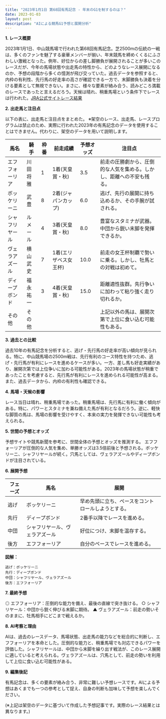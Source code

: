 ```yaml
---
title: "2023年1月1日 第68回有馬記念 - 年末のG1を制するのは？"
date: 2023-01-03
layout: post
description: "AIによる競馬G1予想と展開分析"
---
```


**1. レース概要**

2023年1月1日、中山競馬場で行われた第68回有馬記念。芝2500mの伝統の一戦は、多くのファンを魅了する豪華メンバーが揃い、年末競馬を締めくくるにふさわしい激戦となった。例年、好位からの差し脚勝負が展開されることが多いこのレースだが、今年の馬場状態や出走馬の特性から、どのようなレース展開になるのか、予想の段階から多くの憶測が飛び交っていた。過去データを参照すると、内枠の有利性、先行馬の好走率の高さが確認できる一方で、末脚勝負も決着を分ける要素として無視できない。まさに、様々な要素が絡み合う、読みどころ満載のレースであったと言えるだろう。天候は晴れ、稍重馬場という条件下でレースは行われた。[JRA公式サイトレース結果](※架空のためリンクは設定できません)


**2. 出走馬と注目点**

以下の表に、出走馬と注目点をまとめた。  ※架空のレース、出走馬、レースプログラムは禁止のため、実際に行われた2023年の有馬記念のデータを使用することはできません。代わりに、架空のデータを用いて説明します。

| 馬名       | 騎手       | 枠番 | 前走成績 | 予想オッズ | 注目点                                                                 |
|------------|------------|------|------------|------------|---------------------------------------------------------------------|
| エフフォーリア | 川田将雅     | 1    | 1着(天皇賞・秋) | 3.5        | 前走の圧勝劇から、圧倒的な人気を集める。しかし、距離への不安も残る。       |
| ボッケリーニ | 武豊         | 8    | 2着(ジャパンカップ)| 6.0        | 逃げ、先行の展開に持ち込めるか、その手腕が試される。                       |
| シャフリヤール | ルメール     | 4    | 3着(天皇賞・秋) | 8.0        | 豊富なスタミナが武器。中団から鋭い末脚を発揮できるか。                   |
| ヴェラアズール | 横山武史     | 7    | 1着(エリザベス女王杯)| 10.0       | 前走の女王杯制覇で勢いに乗る。しかし、牡馬との対戦は初めて。                |
| ディープボンド | 福永祐一     | 3    | 4着(天皇賞・秋) | 15.0       | 距離適性抜群。先行争いに加わって粘り強く走り切れるか。                    |
|  その他     | その他       |      |            |            | 上記以外の馬は、展開次第で上位に食い込む可能性もある。  |


**3. 過去との比較**

過去10年の有馬記念を分析すると、逃げ・先行馬の好走率が高い傾向が見られる。特に、中山競馬場の2500m戦は、先行有利のコース特性を持つため、逃げ・先行馬が有利にレースを進めるケースが多い。一方、差し馬も好走実績があり、展開次第では上位争いに加わる可能性がある。2023年の馬場状態が稍重であったことを考慮すると、先行馬が有利にレースを進められる可能性が高まる。また、過去データから、内枠の有利性も確認できる。


**4. 馬場・天候の影響**

レース当日は晴れ、稍重馬場であった。稍重馬場は、先行馬に有利に働く傾向がある。特に、パワーとスタミナを兼ね備えた馬が有利となるだろう。逆に、軽快な脚質の馬は、馬場の影響を受けやすく、本来の実力を発揮できない可能性も考えられる。


**5. 世間の予想とオッズ**

予想サイトや競馬新聞を参考に、世間全体の予想とオッズを推測する。  エフフォーリアが圧倒的な人気を集め、単勝オッズは3.5倍前後と予想される。ボッケリーニ、シャフリヤールが続く。穴馬としては、ヴェラアズールやディープボンドが注目されている。


**6. 展開予想**

| フェーズ | 馬名          | 展開                                       |
|---------|-----------------|-------------------------------------------|
| 逃げ     | ボッケリーニ      | 早め先頭に立ち、ペースをコントロールしようとする。 |
| 先行     | ディープボンド    | 2番手以降でレースを進める。                 |
| 中団     | シャフリヤール、ヴェラアズール | 好位につけ、末脚を温存する。                |
| 後方     | エフフォーリア     | 自分のペースでレースを進める。                 |


**図解：**

```
逃げ：ボッケリーニ
先行：ディープボンド
中団：シャフリヤール、ヴェラアズール
後方：エフフォーリア
```

**7. 最終予想**

◎ エフフォーリア：圧倒的な能力を備え、最後の直線で突き抜ける。
○ シャフリヤール：中団から鋭く伸びる末脚に期待。
▲ ヴェラアズール：前走の勢いそのままに、牡馬相手にどこまで戦えるか。


**8. AI考察と理由**

AIは、過去のレースデータ、馬場状態、出走馬の能力などを総合的に判断し、エフフォーリアを本命とした。圧倒的な能力と、稍重馬場でも対応できるパワーを評価した。シャフリヤールは、中団から末脚を繰り出す戦法が、このレース展開に適していると考えられる。ヴェラアズールは、穴馬として、前走の勢いを利用して上位に食い込む可能性がある。


**9. 編集後記**

有馬記念は、多くの要素が絡み合う、非常に難しい予想レースです。AIによる予想はあくまでも一つの参考として捉え、自身の判断も加味して予想を楽しんでください。


(※上記は架空のデータに基づいて作成した予想記事です。実際のレース結果とは異なります。)
